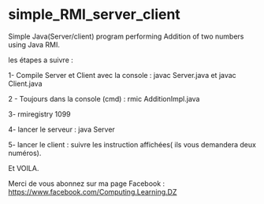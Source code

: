 # simple_RMI_server_client
Simple Java(Server/client) program performing Addition of two numbers using Java RMI.


les étapes a suivre : 

1- Compile Server et Client avec la console : javac Server.java et javac Client.java

2 - Toujours dans la console (cmd) : rmic AdditionImpl.java

3- rmiregistry 1099

4- lancer le serveur : java Server
 
5- lancer le client : suivre les instruction affichées( ils vous demandera deux numéros).

Et VOILA.

Merci de vous abonnez sur ma page Facebook :
https://www.facebook.com/Computing.Learning.DZ
